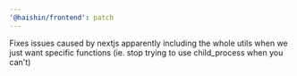 ```yaml
---
'@haishin/frontend': patch
---
```


Fixes issues caused by nextjs apparently including the whole utils when we just want specific functions (ie. stop trying to use child_process when you can't)
